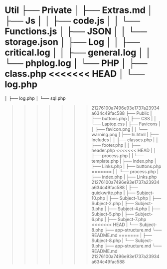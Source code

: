 Util
├── Private
│   ├── Extras.md
│   ├── Js
│   │   ├── code.js
│   │   └── Functions.js
│   ├── JSON
│   │   └── storage.json
│   ├── Log
│   │   ├── critical.log
│   │   ├── general.log
│   │   └── phplog.log
│   └── PHP
│       ├── class.php
<<<<<<< HEAD
│       └── log.php
=======
│       ├── log.php
│       └── sql.php
>>>>>>> 21276100a7496e93e1737a23934a634c49fac588
├── Public
|   ├── buttons.php
|   ├── CSS
|   │   └── Laptop.css
|   ├── Favicons
|   │   ├── favicon.png
|   │   └── warning.png
|   ├── hi.html
|   ├── Includes
|   │   ├── classes.php
|   │   ├── footer.php
|   │   ├── header.php
<<<<<<< HEAD
|   │   ├── process.php
|   |   └── template.php
|   ├── index.php
|   ├── Links.php
|   ├── buttons.php
=======
|   │   └── process.php
|   ├── index.php
|   ├── Links.php
>>>>>>> 21276100a7496e93e1737a23934a634c49fac588
|   ├── quickwrite.php
|   ├── Subject-10.php
|   ├── Subject-1.php
|   ├── Subject-2.php
|   ├── Subject-3.php
|   ├── Subject-4.php
|   ├── Subject-5.php
|   ├── Subject-6.php
|   ├── Subject-7.php
<<<<<<< HEAD
|   └── Subject-8.php
├── app-structure.md
└── README.md
=======
|   ├── Subject-8.php
|   └── Subject-9.php
├── app-structure.md
└── README.md 
>>>>>>> 21276100a7496e93e1737a23934a634c49fac588
